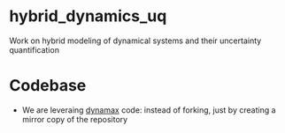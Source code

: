 # hybrid_dynamics_uq
Work on hybrid modeling of dynamical systems and their uncertainty quantification

# Codebase

- We are leveraing [dynamax]() code: instead of forking, just by creating a mirror copy of the repository


